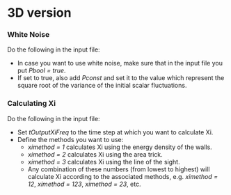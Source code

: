 # 3D version

### White Noise

Do the following in the input file: 

- In case you want to use white noise, make sure that in the input file you put *Pbool = true*.
- If set to true, also add *Pconst* and set it to the value which represent the square root of the variance of the initial scalar fluctuations.

### Calculating Xi

Do the following in the input file:

- Set *tOutputXiFreq* to the time step at which you want to calculate Xi.
- Define the methods you want to use:
  - *ximethod = 1* calculates Xi using the energy density of the walls.
  - *ximethod = 2* calculates Xi using the area trick.
  - *ximethod = 3* calculates Xi using the line of the sight.
  - Any combination of these numbers (from lowest to highest) will calculate Xi according to the associated methods, e.g. *ximethod = 12*, *ximethod = 123*, *ximethod = 23*, etc.
